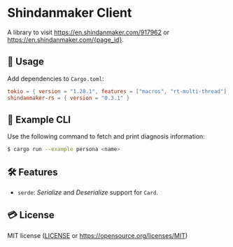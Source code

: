 # Shindanmaker Client

A library to visit https://en.shindanmaker.com/917962 or https://en.shindanmaker.com/{page_id}.

## 📔 Usage

Add dependencies to `Cargo.toml`:

```toml
tokio = { version = "1.28.1", features = ["macros", "rt-multi-thread"] }
shindanmaker-rs = { version = "0.3.1" }
```



## 🤖 Example CLI

Use the following command to fetch and print diagnosis information:

```bash
$ cargo run --example persona <name>
```



## 🛠  Features

- `serde`: *Serialize* and *Deserialize* support for `Card`.



## 💳 License

MIT license ([LICENSE](./LICENSE) or https://opensource.org/licenses/MIT)

